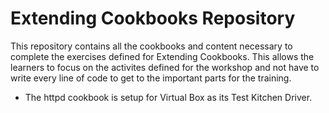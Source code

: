 # Extending Cookbooks Repository

This repository contains all the cookbooks and content necessary to complete the exercises defined for Extending Cookbooks. This allows the learners to focus on the activites defined for the workshop and not have to write every line of code to get to the important parts for the training.

* The httpd cookbook is setup for Virtual Box as its Test Kitchen Driver.

